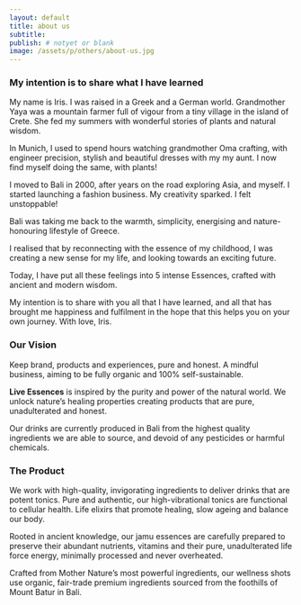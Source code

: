 ```yaml
---
layout: default
title: about us
subtitle:
publish: # notyet or blank
image: /assets/p/others/about-us.jpg
---
```

### My intention is to share what I have learned

My name is Iris. I was raised in a Greek and a German world. Grandmother Yaya was a mountain farmer full of vigour from a tiny village in the island of Crete. She fed my summers with wonderful stories of plants and natural wisdom.

In Munich, I used to spend hours watching grandmother Oma crafting, with engineer precision, stylish and beautiful dresses with my my aunt. I now find myself doing the same, with plants!

I moved to Bali in 2000, after years on the road exploring Asia, and myself. I started launching a fashion business. My creativity sparked. I felt unstoppable!

Bali was taking me back to the warmth, simplicity, energising and nature-honouring lifestyle of Greece.

I realised that by reconnecting with the essence of my childhood, I was creating a new sense for my life, and looking towards an exciting future.

Today, I have put all these feelings into 5 intense Essences, crafted with ancient and modern wisdom.

My intention is to share with you all that I have learned, and all that has brought me happiness and fulfilment in the hope that this helps you on your own journey. With love, Iris.

### Our Vision

Keep brand, products and experiences, pure and honest. A mindful business, aiming to be fully organic and 100% self-sustainable.

**Live Essences** is inspired by the purity and power of the natural world. We unlock nature’s healing properties creating products that are pure, unadulterated and honest.

Our drinks are currently produced in Bali from the highest quality ingredients we are able to source, and devoid of any pesticides or harmful chemicals.

### The Product

We work with high-quality, invigorating ingredients to deliver drinks that are potent tonics. Pure and authentic, our high-vibrational tonics are functional to cellular health. Life elixirs that promote healing, slow ageing and balance our body.

Rooted in ancient knowledge, our jamu essences are carefully prepared to preserve their abundant nutrients, vitamins and their pure, unadulterated life force energy, minimally processed and never overheated.

Crafted from Mother Nature’s most powerful ingredients, our wellness shots use organic, fair-trade premium ingredients sourced from the foothills of Mount Batur in Bali.
